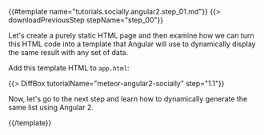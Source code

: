 {{#template name="tutorials.socially.angular2.step_01.md"}}
{{> downloadPreviousStep stepName="step_00"}}

Let's create a purely static HTML page and then examine how we can turn this HTML code into a template that Angular will use to dynamically display the same result with any set of data.

Add this template HTML to `app.html`:

{{> DiffBox tutorialName="meteor-angular2-socially" step="1.1"}}

Now, let's go to the next step and learn how to dynamically generate the same list using Angular 2.

{{/template}}
